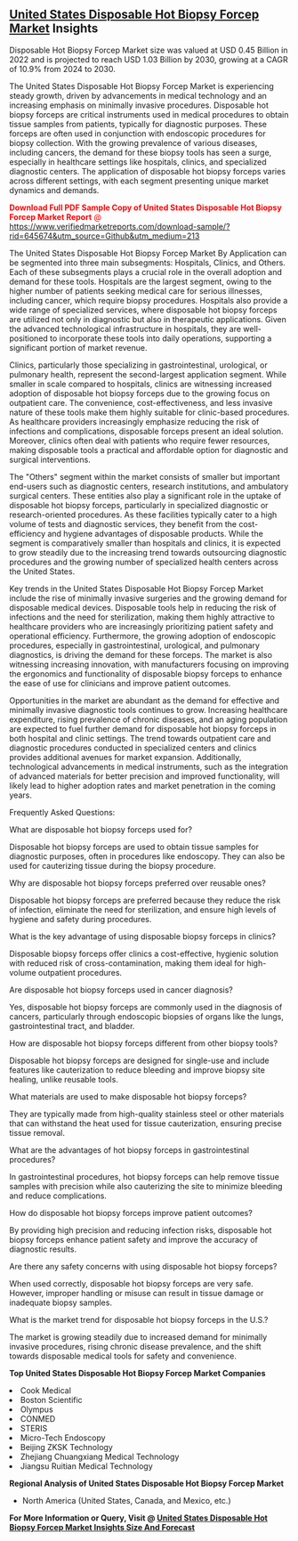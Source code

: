 <h2><a href="https://www.verifiedmarketreports.com/download-sample/?rid=645674&amp;utm_source=Github&amp;utm_medium=213" target="_blank">United States Disposable Hot Biopsy Forcep Market</a> Insights</h2><p>Disposable Hot Biopsy Forcep Market size was valued at USD 0.45 Billion in 2022 and is projected to reach USD 1.03 Billion by 2030, growing at a CAGR of 10.9% from 2024 to 2030.</p><p><p>The United States Disposable Hot Biopsy Forcep Market is experiencing steady growth, driven by advancements in medical technology and an increasing emphasis on minimally invasive procedures. Disposable hot biopsy forceps are critical instruments used in medical procedures to obtain tissue samples from patients, typically for diagnostic purposes. These forceps are often used in conjunction with endoscopic procedures for biopsy collection. With the growing prevalence of various diseases, including cancers, the demand for these biopsy tools has seen a surge, especially in healthcare settings like hospitals, clinics, and specialized diagnostic centers. The application of disposable hot biopsy forceps varies across different settings, with each segment presenting unique market dynamics and demands. <p><span class=""><span style="color: #ff0000;"><strong>Download Full PDF Sample Copy of United States Disposable Hot Biopsy Forcep Market Report</strong> @ </span><a href="https://www.verifiedmarketreports.com/download-sample/?rid=645674&amp;utm_source=Github&amp;utm_medium=213" target="_blank">https://www.verifiedmarketreports.com/download-sample/?rid=645674&amp;utm_source=Github&amp;utm_medium=213</a></span></p><p>The United States Disposable Hot Biopsy Forcep Market By Application can be segmented into three main subsegments: Hospitals, Clinics, and Others. Each of these subsegments plays a crucial role in the overall adoption and demand for these tools. Hospitals are the largest segment, owing to the higher number of patients seeking medical care for serious illnesses, including cancer, which require biopsy procedures. Hospitals also provide a wide range of specialized services, where disposable hot biopsy forceps are utilized not only in diagnostic but also in therapeutic applications. Given the advanced technological infrastructure in hospitals, they are well-positioned to incorporate these tools into daily operations, supporting a significant portion of market revenue.<p>Clinics, particularly those specializing in gastrointestinal, urological, or pulmonary health, represent the second-largest application segment. While smaller in scale compared to hospitals, clinics are witnessing increased adoption of disposable hot biopsy forceps due to the growing focus on outpatient care. The convenience, cost-effectiveness, and less invasive nature of these tools make them highly suitable for clinic-based procedures. As healthcare providers increasingly emphasize reducing the risk of infections and complications, disposable forceps present an ideal solution. Moreover, clinics often deal with patients who require fewer resources, making disposable tools a practical and affordable option for diagnostic and surgical interventions.<p>The "Others" segment within the market consists of smaller but important end-users such as diagnostic centers, research institutions, and ambulatory surgical centers. These entities also play a significant role in the uptake of disposable hot biopsy forceps, particularly in specialized diagnostic or research-oriented procedures. As these facilities typically cater to a high volume of tests and diagnostic services, they benefit from the cost-efficiency and hygiene advantages of disposable products. While the segment is comparatively smaller than hospitals and clinics, it is expected to grow steadily due to the increasing trend towards outsourcing diagnostic procedures and the growing number of specialized health centers across the United States.<p>Key trends in the United States Disposable Hot Biopsy Forcep Market include the rise of minimally invasive surgeries and the growing demand for disposable medical devices. Disposable tools help in reducing the risk of infections and the need for sterilization, making them highly attractive to healthcare providers who are increasingly prioritizing patient safety and operational efficiency. Furthermore, the growing adoption of endoscopic procedures, especially in gastrointestinal, urological, and pulmonary diagnostics, is driving the demand for these forceps. The market is also witnessing increasing innovation, with manufacturers focusing on improving the ergonomics and functionality of disposable biopsy forceps to enhance the ease of use for clinicians and improve patient outcomes.<p>Opportunities in the market are abundant as the demand for effective and minimally invasive diagnostic tools continues to grow. Increasing healthcare expenditure, rising prevalence of chronic diseases, and an aging population are expected to fuel further demand for disposable hot biopsy forceps in both hospital and clinic settings. The trend towards outpatient care and diagnostic procedures conducted in specialized centers and clinics provides additional avenues for market expansion. Additionally, technological advancements in medical instruments, such as the integration of advanced materials for better precision and improved functionality, will likely lead to higher adoption rates and market penetration in the coming years.<p>Frequently Asked Questions:<p>What are disposable hot biopsy forceps used for? <p>Disposable hot biopsy forceps are used to obtain tissue samples for diagnostic purposes, often in procedures like endoscopy. They can also be used for cauterizing tissue during the biopsy procedure.<p>Why are disposable hot biopsy forceps preferred over reusable ones? <p>Disposable hot biopsy forceps are preferred because they reduce the risk of infection, eliminate the need for sterilization, and ensure high levels of hygiene and safety during procedures.<p>What is the key advantage of using disposable biopsy forceps in clinics? <p>Disposable biopsy forceps offer clinics a cost-effective, hygienic solution with reduced risk of cross-contamination, making them ideal for high-volume outpatient procedures.<p>Are disposable hot biopsy forceps used in cancer diagnosis? <p>Yes, disposable hot biopsy forceps are commonly used in the diagnosis of cancers, particularly through endoscopic biopsies of organs like the lungs, gastrointestinal tract, and bladder.<p>How are disposable hot biopsy forceps different from other biopsy tools? <p>Disposable hot biopsy forceps are designed for single-use and include features like cauterization to reduce bleeding and improve biopsy site healing, unlike reusable tools.<p>What materials are used to make disposable hot biopsy forceps? <p>They are typically made from high-quality stainless steel or other materials that can withstand the heat used for tissue cauterization, ensuring precise tissue removal.<p>What are the advantages of hot biopsy forceps in gastrointestinal procedures? <p>In gastrointestinal procedures, hot biopsy forceps can help remove tissue samples with precision while also cauterizing the site to minimize bleeding and reduce complications.<p>How do disposable hot biopsy forceps improve patient outcomes? <p>By providing high precision and reducing infection risks, disposable hot biopsy forceps enhance patient safety and improve the accuracy of diagnostic results.<p>Are there any safety concerns with using disposable hot biopsy forceps? <p>When used correctly, disposable hot biopsy forceps are very safe. However, improper handling or misuse can result in tissue damage or inadequate biopsy samples.<p>What is the market trend for disposable hot biopsy forceps in the U.S.? <p>The market is growing steadily due to increased demand for minimally invasive procedures, rising chronic disease prevalence, and the shift towards disposable medical tools for safety and convenience.</p><p><strong>Top United States Disposable Hot Biopsy Forcep Market Companies</strong></p><div data-test-id=""><p><li>Cook Medical</li><li> Boston Scientific</li><li> Olympus</li><li> CONMED</li><li> STERIS</li><li> Micro-Tech Endoscopy</li><li> Beijing ZKSK Technology</li><li> Zhejiang Chuangxiang Medical Technology</li><li> Jiangsu Ruitian Medical Technology</li></p><div><strong>Regional Analysis of&nbsp;United States Disposable Hot Biopsy Forcep Market</strong></div><ul><li dir="ltr"><p dir="ltr">North America&nbsp;(United States, Canada, and Mexico, etc.)</p></li></ul><p><strong>For More Information or Query, Visit @&nbsp;</strong><strong><a href="https://www.verifiedmarketreports.com/product/disposable-hot-biopsy-forcep-market/?utm_source=Github&amp;utm_medium=213" target="_blank">United States Disposable Hot Biopsy Forcep Market Insights Size And Forecast</a></strong></p></div>
